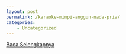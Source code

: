 ```yaml
---
layout: post
permalink: /karaoke-mimpi-anggun-nada-pria/
categories:
    - Uncategorized
---
```


[Baca Selengkapnya](/09)